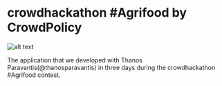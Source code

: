 # crowdhackathon #Agrifood by CrowdPolicy

![alt text](https://d2z6c3c3r6k4bx.cloudfront.net/uploads/event/banner/1077123/b3e5d842c87cfd8f5f16d8ba6c84b7a4.jpg)

The application that we developed with Thanos Paravantis(@thanosparavantis) in three days during the crowdhackathon #Agrifood contest.

